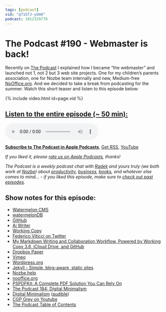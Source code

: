 ```yaml
---
tags: [podcast]
vid: "q71GfJ-yUm0"
podcast: 1012329770
---
```


# The Podcast #190 - Webmaster is back!

Recently on [The Podcast][p] I explained how I became “the webmaster” and launched not 1, not 2 but 3 web site projects. One for my children’s parents association, one for Nozbe team internally and new, Medium-free [NoOffice.org](https://nooffice.org). And we decided to take a break from podcasting for the summer. Watch this short teaser and listen to this episode below:

{% include video.html id=page.vid %}

<!--More-->

## [Listen to the entire episode (~ 50 min):][e]

<audio controls>
<source src="https://files.nozbe.com/podcast/190.mp3" type="audio/mpeg">
</audio>

**[Subscribe to The Podcast in Apple Podcasts][i]**, [Get RSS][rss], [YouTube][y]

*If you liked it, please [rate us on Apple Podcasts][i], thanks!*

*The Podcast is a weekly podcast chat with [Radek][r] and yours truly (we both work at [Nozbe][n]) about [productivity](/tag/productivity), [business](/tag/business), [books](/tag/books), and whatever else comes to mind… - if you liked this episode, make sure to [check out past episodes](/tag/podcast).*

## Show notes for this episode:

  * [Watermelon CMS](https://github.com/radex/watermelon)
  * [watermelonDB](https://github.com/Nozbe/WatermelonDB)
  * [GitHub](https://github.com/)
  * [Ai Writer](https://ia.net/writer)
  * [Working Copy](https://workingcopyapp.com/)
  * [Federico Viticci on Twitter](https://twitter.com/viticci)
  * [My Markdown Writing and Collaboration Workflow, Powered by Working Copy 3.6, iCloud Drive, and GitHub](https://www.macstories.net/ios/my-markdown-writing-and-collaboration-workflow-powered-by-working-copy-3-6-icloud-drive-and-github/)
  * [Dropbox Paper](https://www.dropbox.com/paper)
  * [Vimeo](https://vimeo.com/)
  * [Wordpress.org](https://wordpress.org/)
  * [Jekyll - Simple, blog-aware, static sites](https://jekyllrb.com/)
  * [Nozbe.help](https://help.nozbe.com/)
  * [nooffice.org](https://nooffice.org/?gi=ad56dd964996)
  * [PSPDFKit: A Complete PDF Solution You Can Rely On](https://pspdfkit.com/)
  * [The Podcast 184: Digital Minimalism](https://thepodcast.fm/episodes/184)
  * [Digital Minimalism](https://www.amazon.com/Digital-Minimalism-Choosing-Focused-Noisy/dp/B07LGDY5PC/) ([audible](https://www.audible.com/pd/Digital-Minimalism-Audiobook/B07LGF8TCJ))
  * [CGP Grey on Youtube](https://www.youtube.com/user/CGPGrey/videos)
  * [The Podcast Table of Contents](https://thepodcast.fm/toc)

[y]: https://michael.gratis/thepodcastyt
[rss]: http://thepodcast.fm/episodes?format=RSS
[e]: http://thepodcast.fm/episodes/190

[p]: https://michael.gratis/thepodcastfm
[n]: https://michael.gratis/nozbe
[r]: https://michael.gratis/radex
[i]: https://michael.gratis/thepodcast
[o]: https://michael.gratis/ipadonly

